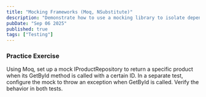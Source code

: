 ```yaml
---
title: "Mocking Frameworks (Moq, NSubstitute)"
description: "Demonstrate how to use a mocking library to isolate dependencies in unit tests."
pubDate: "Sep 06 2025"
published: true
tags: ["Testing"]
---
```


### Practice Exercise

Using Moq, set up a mock IProductRepository to return a specific product when its GetById method is called with a certain ID. In a separate test, configure the mock to throw an exception when GetById is called. Verify the behavior in both tests.
